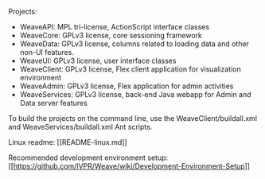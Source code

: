 Projects:
- WeaveAPI: MPL tri-license, ActionScript interface classes
- WeaveCore: GPLv3 license, core sessioning framework
- WeaveData: GPLv3 license, columns related to loading data and other non-UI features.
- WeaveUI: GPLv3 license, user interface classes
- WeaveClient: GPLv3 license, Flex client application for visualization environment
- WeaveAdmin: GPLv3 license, Flex application for admin activities
- WeaveServices: GPLv3 license, back-end Java webapp for Admin and Data server features

To build the projects on the command line, use the WeaveClient/buildall.xml and WeaveServices/buildall.xml Ant scripts.

Linux readme: [[README-linux.md]]

Recommended development environment setup: [[https://github.com/IVPR/Weave/wiki/Development-Environment-Setup]]

